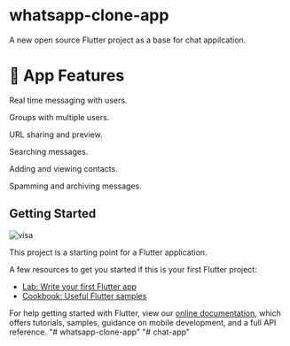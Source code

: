 # whatsapp-clone-app

A new open source Flutter project as a base for chat appilcation.

# 📱 App Features

Real time messaging with users.

Groups with multiple users.

URL sharing and preview.

Searching messages.

Adding and viewing contacts.

Spamming and archiving messages.


## Getting Started
![visa](https://user-images.githubusercontent.com/42090580/133888102-5c80415f-e187-4c0d-a40a-066b09e624b5.png)

This project is a starting point for a Flutter application.

A few resources to get you started if this is your first Flutter project:

- [Lab: Write your first Flutter app](https://flutter.dev/docs/get-started/codelab)
- [Cookbook: Useful Flutter samples](https://flutter.dev/docs/cookbook)

For help getting started with Flutter, view our
[online documentation](https://flutter.dev/docs), which offers tutorials,
samples, guidance on mobile development, and a full API reference.
"# whatsapp-clone-app" 
"# chat-app" 
